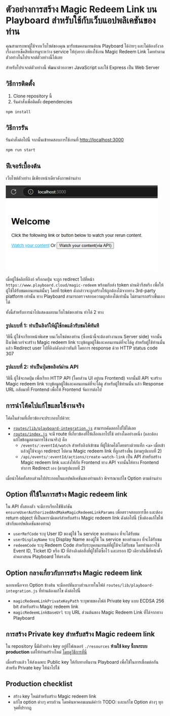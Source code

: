 # ตัวอย่างการสร้าง Magic Redeem Link บน Playboard สำหรับใช้กับเว็บแอปพลิเคชันของท่าน

คุณสามารถพาผู้ใช้จากเว็บไซต์ของคุณ มารับชมคอนเทนต์บน Playboard ได้ง่ายๆ และไม่ต้องกังวลเรื่องการเช็คสิทธิ์การดูระหว่าง service ให้ยุ่งยาก
เพียงใช้งาน Magic Redeem Link โดยทำตามตัวอย่างในโปรเจกต์ตัวอย่างนี้ได้เลย

สำหรับโปรเจกต์ตัวอย่างนี้ พัฒนาด้วยภาษา JavaScript และใช้ Express เป็น Web Server

## วิธีการติดตั้ง

1. Clone repository นี้
2. รันคำสั่งเพื่อติดตั้ง dependencies

```bash
npm install
```

## วิธีการรัน

รันคำสั่งต่อไปนี้ จากนั้นเข้าทดสอบการใช้งานที่ [http://localhost:3000](http://localhost:3000)

```bash
npm run start
```

## ฟีเจอร์เบื้องต้น

เว็บไซต์ตัวอย่าง มีเพียงหน้าเดียวดังภาพด้านล่าง

![หน้าเว็บไซต์ตัวอย่าง](./docs/resources/demo-homepage.png)

เมื่อผู้ใช้คลิกที่ลิงก์ หรือกดปุ่ม จะถูก redirect ไปที่หน้า `https://www.playboard.cloud/magic-redeem` พร้อมกับส่ง token ผ่านคิวรีสตริง
เพื่อให้ผู้ใช้ได้รับชมคอนเทนต์นั้นๆ โดยที่ token ดังกล่าวจะถูกสร้างให้ถูกต้องได้จากทาง 3rd-party platform เท่านั้น
ทาง Playboard สามารถตรวจสอบความถูกต้องได้เท่านั้น ไม่สามารถสร้างขึ้นเองได้

ทั้งนี้สำหรับการนำไปแสดงผลบนเว็บไซต์ของท่าน ทำได้ 2 ทาง

### รูปแบบที่ 1: ทำเป็นลิงก์ให้ผู้ใช้กดแล้วรับชมได้ทันที

วิธีนี้ ผู้ใช้จะเรียกหน้าพิเศษ บนเว็บไซต์ของท่าน (ซึ่งหน้านี้จะต้องทำงานบน Server side) จากนั้นฝั่งเซิฟเวอร์จะสร้าง Magic redeem link
ระบุข้อมูลผู้ใช้และคอนเทนต์ที่จะได้ดู สำหรับผู้ใช้ท่านนั้น แล้ว Redirect user ไปที่ลิงก์ดังกล่าวทันที โดยการ response ด้วย HTTP status code 307

### รูปแบบที่ 2: ทำเป็นปุ่มขอลิงก์ผ่าน API

วิธีนี้ ผู้ใช้จะกดปุ่ม เพื่อเรียก HTTP API (โดยส่วน UI อยู่บน Frontend) จากนั้นฝั API จะสร้าง Magic redeem link ระบุข้อมูลผู้ใช้และคอนเทนต์ที่จะได้ดู
สำหรับผู้ใช้ท่านนั้น แล้ว Response URL กลับมาที่ Frontend เพื่อให้ Frontend จัดการต่อไป

## การนำโค้ดไปแก้ไขและใช้งานจริง

โค้ดในส่วนที่เกี่ยวข้องจะประกอบไปด้วย:

- [`routes/lib/playboard-integration.js`](https://github.com/playboard-cloud/example-magic-redeem-link-express/blob/main/routes/lib/playboard-integration.js) สามารถคัดลอกไปใช้ได้เลย
- [`routes/index.js`](https://github.com/playboard-cloud/example-magic-redeem-link-express/blob/main/routes/index.js) จะมี route ที่เกี่ยวข้องที่ให้เลือกเอาไปใช้ อย่างใดอย่างหนึ่ง (และต้องแก้ไขข้อมูลตามการใช้งานจริง) คือ
    - `/events/:eventId/watch` สำหรับลิงก์เข้าชม ที่ผู้ใช้กดได้โดยตรงด้วยแท็ก `<a>` เมื่อเข้าแล้วผู้ใช้จะถูก redirect ไปตาม Magic redeem link ที่ถูกสร้างขึ้น (ตามรูปแบบที่ 2)
    - `/api/events/:eventId/actions/create-watch-link` เป็น API สำหรับสร้าง Magic redeem link และส่งให้กับ Frontend ทาง API จากนั้นให้ทาง Frontend ทำการ Redirect เอง (ตามรูปแบบที่ 2)

เมื่อนำโค้ดทั้งสองส่วนไปประกอบในแอปพลิเคชันของท่านแล้ว พิจารณาแก้ไข Option ตามด้านล่าง

## Option ที่ใช้ในการสร้าง Magic redeem link

ใน API ทั้งสองตัว จะมีการเรียกใช้ฟังก์ชัน `ensureUserAuthorizedAndMakeMagicRedeemLinkParams` เพื่อตรวจสอบการซื้อ และต้อง return object
ที่เป็นพารามิเตอร์สำหรับสร้าง Magic redeem link ดังต่อไปนี้ (ซึ่งต้องแก้ไขให้เข้ากับแอปพลิเคชันของท่าน)

- `userRefCode` ระบุ User ID ของผู้ใช้ ใน service ของท่านเอง ที่จะได้รับชม
- `userDisplayName` ระบุ Display Name ของผู้ใช้ ใน service ของท่านเอง ที่จะได้รับชม
- `redeemCode` ระบุ Redeem Code สำหรับระบุคอนเทนต์ที่ผู้ใช้จะได้รับชม โดยท่านอาจใช้ Event ID, Ticket ID หรือ ID ที่อ้างอิงต่อสิ่งที่ผู้ใช้ได้ซื้อไว้ และกรอก ID เดียวกันนี้ที่หน้าตั้งค่าคลาสบน Playboard ให้ตรงกัน

## Option กลางเกี่ยวกับการสร้าง Magic redeem link

นอกเหนือจาก Option ข้างต้น จะมีออปชันบางส่วนภายในไฟล์ `routes/lib/playboard-integration.js` ที่ท่านต้องแก้ไข ดังต่อไปนี้

- `magicRedeemLinkPrivateKeyPath` ระบุพาธของไฟล์ Private key แบบ ECDSA 256 bit สำหรับสร้าง Magic redeem link
- `magicRedeemLinkBaseUrl` ระบุ URL ส่วนต้นของ Magic Redeem Link ที่ได้จากทาง Playboard

## การสร้าง Private key สำหรับสร้าง Magic redeem link

ใน repository นี้มีตัวอย่าง key อยู่ที่โฟลเดอร์ `./resources` **ห้ามใช้ key นี้บนระบบ production** แต่ให้ท่านสร้างใหม่
[โดยดูวิธีการที่นี่](https://notes.salrahman.com/generate-es256-es384-es512-private-keys/)

เมื่อสร้างแล้ว ให้ส่งเฉพาะ Public key ให้กับทางทีมงาน Playboard เพื่อใช้ในการเชื่อมต่อกัน สำหรับ Private key ให้นำไปใช้

## Production checklist

- สร้าง key ใหม่สำหรับสร้าง Magic redeem link
- แก้ไข option ต่างๆ ครบถ้วน โดยค้นหาคอมเมนต์คำว่า TODO: และแก้ไข Option ต่างๆ ทุกจุดที่ปรากฎ
